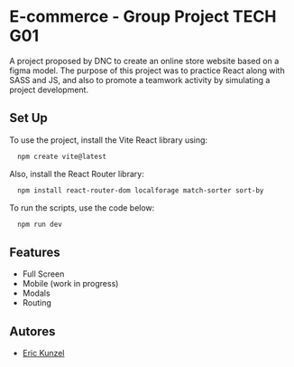 # E-commerce - Group Project TECH G01

A project proposed by DNC to create an online store website based on a figma model.
The purpose of this project was to practice React along with SASS and JS, and also to promote a teamwork activity by simulating a project development.


## Set Up

To use the project, install the Vite React library using:

```bash
  npm create vite@latest
```
    
Also, install the React Router library:
```bash
  npm install react-router-dom localforage match-sorter sort-by
```
To run the scripts, use the code below:
```bash
  npm run dev
```
## Features

- Full Screen
- Mobile (work in progress)
- Modals
- Routing


## Autores

- [Eric Kunzel](https://www.github.com/kunzeleric)

